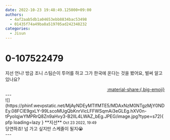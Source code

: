 ```yaml
---
date: 2022-10-23 19:48:49.125000+09:00
authors:
  - 4af2aab5db1a04653ebb8834bac53498
  - 01435f74a49ba8a519705ad242348232
categories:
  - Jisun
---
```


# 0-107522479

<div class="post-container" markdown="1">
<div class="content-container md-sidebar__scrollwrap" markdown="1">

지선 언니! 방금 조니 스팀슨이 투어를 하고 그가 한국에 온다는 것을 봤어요, 벌써 알고 있나요?

</div>
</div>

<div style="text-align: right;" markdown="1">
<a href="https://weverse.io/fromis9/fanpost/0-107522479" style="text-align: right;">:material-share:{.big-emoji}</a>
</div>
---

<div class="comments-container md-sidebar__scrollwrap" markdown="1">
<div class="comment" markdown="1">
<div class='id-container' markdown="1">
![](https://phinf.wevpstatic.net/MjAyNDEyMTlfMTE5/MDAxNzM0NTgzMjY0NDEy.08FClE9gxLY-99LscoMUgQbKnrVicLFFWSqmAi3eGLEg.hXV0n-tPyoIqjwYMPRrQ8Zn9aHvy3-B2llL4LWAZ_bEg.JPEG/image.jpg?type=s72){ pfp loading=lazy }
**<span class="artist">지선</span>** <small>Oct 23 2022, 19:49</small><br>
</div>
<div class='comment-body' markdown="1">
당연하죠! 넘 가고 싶지만 스케줄이 될지😭
</div>
</div>
</div>
---
